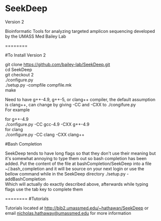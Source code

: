 SeekDeep
========
Version 2

Bioinformatic Tools for analyzing targeted amplicon sequencing developed by the UMASS Med Bailey Lab


========

#To Install Version 2

git clone https://github.com/bailey-lab/SeekDeep.git   
cd SeekDeep  
git checkout 2   
./configure.py  
./setup.py -compfile compfile.mk  
make   


Need to have g++-4.9, g++-5, or clang++ compiler, the default assumption is clang++, can change by giving -CC and -CXX to ./congifure.py  
For example  

for g++-4.9   
./configure.py -CC gcc-4.9 -CXX g++-4.9  
for clang  
./configure.py -CC clang -CXX clang++  


#Bash Completion  

SeekDeep tends to have long flags so that they don't use their meaning but it's somewhat annoying to type them out so bash completion has been added.  Put the content of the file at bashCompletion/SeekDeep into a file ~/.bash_completion and it will be source on your next login or use the bellow command while in the SeekDeep directory
./setup.py -addBashCompletion  
Which will actually do exactly described above, afterwards while typing flags use the tab key to complete them  

========
#Tutorials

Tutorials located at http://bib2.umassmed.edu/~hathawan/SeekDeep or email nicholas.hathaway@umassmed.edu for more information  

